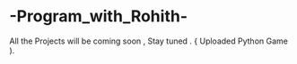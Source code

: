 # -Program_with_Rohith-
All the Projects will be coming soon , Stay tuned .
{ Uploaded Python Game ).
